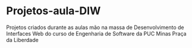 # Projetos-aula-DIW
Projetos criados durante as aulas mão na massa de Desenvolvimento de Interfaces Web do curso de Engenharia de Software da PUC Minas Praça da Liberdade
